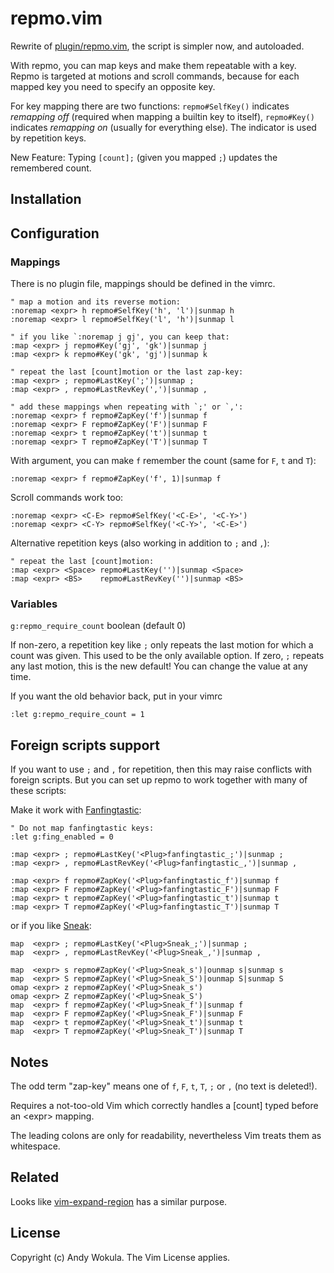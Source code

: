 # repmo.vim

Rewrite of
[plugin/repmo.vim](https://www.vim.org/scripts/script.php?script_id=2174),
the script is simpler now, and autoloaded.

With repmo, you can map keys and make them repeatable with a key.  Repmo is targeted at motions and scroll commands, because for each mapped key you need to specify an opposite key.

For key mapping there are two functions: `repmo#SelfKey()` indicates _remapping off_ (required when mapping a builtin key to itself), `repmo#Key()` indicates _remapping on_ (usually for everything else).  The indicator is used by repetition keys.

New Feature: Typing `[count];` (given you mapped `;`) updates the remembered
count.

## Installation

## Configuration

### Mappings

There is no plugin file, mappings should be defined in the vimrc.

    " map a motion and its reverse motion:
    :noremap <expr> h repmo#SelfKey('h', 'l')|sunmap h
    :noremap <expr> l repmo#SelfKey('l', 'h')|sunmap l

    " if you like `:noremap j gj', you can keep that:
    :map <expr> j repmo#Key('gj', 'gk')|sunmap j
    :map <expr> k repmo#Key('gk', 'gj')|sunmap k

    " repeat the last [count]motion or the last zap-key:
    :map <expr> ; repmo#LastKey(';')|sunmap ;
    :map <expr> , repmo#LastRevKey(',')|sunmap ,

    " add these mappings when repeating with `;' or `,':
    :noremap <expr> f repmo#ZapKey('f')|sunmap f
    :noremap <expr> F repmo#ZapKey('F')|sunmap F
    :noremap <expr> t repmo#ZapKey('t')|sunmap t
    :noremap <expr> T repmo#ZapKey('T')|sunmap T

With argument, you can make `f` remember the count (same for `F`, `t` and `T`):

    :noremap <expr> f repmo#ZapKey('f', 1)|sunmap f

Scroll commands work too:

    :noremap <expr> <C-E> repmo#SelfKey('<C-E>', '<C-Y>')
    :noremap <expr> <C-Y> repmo#SelfKey('<C-Y>', '<C-E>')

Alternative repetition keys (also working in addition to `;` and `,`):

    " repeat the last [count]motion:
    :map <expr> <Space> repmo#LastKey('')|sunmap <Space>
    :map <expr> <BS>    repmo#LastRevKey('')|sunmap <BS>

### Variables

`g:repmo_require_count` boolean (default 0)

If non-zero, a repetition key like `;` only repeats the last motion for which a count was given.  This used to be the only available option.  If zero, `;` repeats any last motion, this is the new default!  You can change the value at any time.

If you want the old behavior back, put in your vimrc

    :let g:repmo_require_count = 1

## Foreign scripts support

If you want to use `;` and `,` for repetition, then this may raise conflicts with foreign scripts.  But you can set up repmo to work together with many of these scripts:

Make it work with [Fanfingtastic](https://github.com/dahu/vim-fanfingtastic):

    " Do not map fanfingtastic keys:
    :let g:fing_enabled = 0

    :map <expr> ; repmo#LastKey('<Plug>fanfingtastic_;')|sunmap ;
    :map <expr> , repmo#LastRevKey('<Plug>fanfingtastic_,')|sunmap ,

    :map <expr> f repmo#ZapKey('<Plug>fanfingtastic_f')|sunmap f
    :map <expr> F repmo#ZapKey('<Plug>fanfingtastic_F')|sunmap F
    :map <expr> t repmo#ZapKey('<Plug>fanfingtastic_t')|sunmap t
    :map <expr> T repmo#ZapKey('<Plug>fanfingtastic_T')|sunmap T

or if you like [Sneak](https://github.com/justinmk/vim-sneak):

    map  <expr> ; repmo#LastKey('<Plug>Sneak_;')|sunmap ;
    map  <expr> , repmo#LastRevKey('<Plug>Sneak_,')|sunmap ,

    map  <expr> s repmo#ZapKey('<Plug>Sneak_s')|ounmap s|sunmap s
    map  <expr> S repmo#ZapKey('<Plug>Sneak_S')|ounmap S|sunmap S
    omap <expr> z repmo#ZapKey('<Plug>Sneak_s')
    omap <expr> Z repmo#ZapKey('<Plug>Sneak_S')
    map  <expr> f repmo#ZapKey('<Plug>Sneak_f')|sunmap f
    map  <expr> F repmo#ZapKey('<Plug>Sneak_F')|sunmap F
    map  <expr> t repmo#ZapKey('<Plug>Sneak_t')|sunmap t
    map  <expr> T repmo#ZapKey('<Plug>Sneak_T')|sunmap T

## Notes

The odd term "zap-key" means one of `f`, `F`, `t`, `T`, `;` or `,` (no text is deleted!).

Requires a not-too-old Vim which correctly handles a [count] typed before an
&lt;expr> mapping.

The leading colons are only for readability, nevertheless Vim treats them as whitespace.

## Related

Looks like [vim-expand-region](https://github.com/landock/vim-expand-region) has a similar purpose.

## License

Copyright (c) Andy Wokula.  The Vim License applies.
